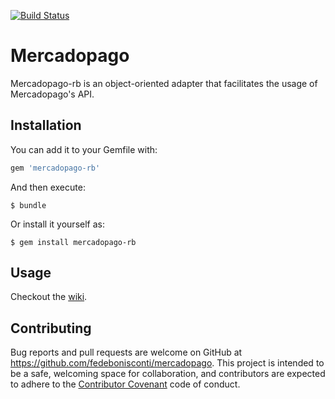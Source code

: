 [![Build Status](https://travis-ci.org/fedebonisconti/mercadopago.svg?branch=master)](https://travis-ci.org/fedebonisconti/mercadopago)

# Mercadopago

Mercadopago-rb is an object-oriented adapter that facilitates the usage of Mercadopago's API.

## Installation

You can add it to your Gemfile with:

```ruby
gem 'mercadopago-rb'
```

And then execute:

    $ bundle

Or install it yourself as:

    $ gem install mercadopago-rb

## Usage

Checkout the [wiki](https://github.com/fedebonisconti/mercadopago/wiki).


## Contributing

Bug reports and pull requests are welcome on GitHub at https://github.com/fedebonisconti/mercadopago. This project is intended to be a safe, welcoming space for collaboration, and contributors are expected to adhere to the [Contributor Covenant](http://contributor-covenant.org) code of conduct.
